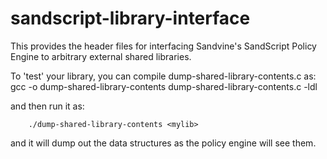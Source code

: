 sandscript-library-interface
============================

This provides the header files for interfacing Sandvine's 
SandScript Policy Engine to arbitrary external shared
libraries.

To 'test' your library, you can compile dump-shared-library-contents.c
as: 
        gcc -o dump-shared-library-contents dump-shared-library-contents.c -ldl

and then run it as:

        ./dump-shared-library-contents <mylib>

and it will dump out the data structures as the policy engine
will see them.
